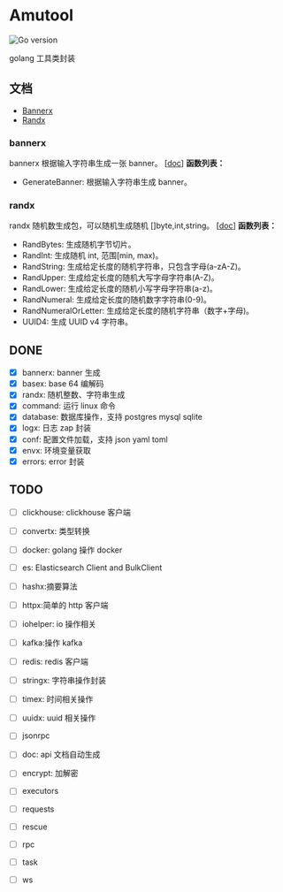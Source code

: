 # Amutool

![Go version](https://img.shields.io/badge/go-%3E%3Dv1.18-9cf)

golang 工具类封装

[//]: # ([![Release]&#40;https://img.shields.io/badge/release-2.2.3-green.svg&#41;]&#40;https://github.com/duke-git/lancet/releases&#41;)
[//]: # ([![GoDoc]&#40;https://godoc.org/github.com/duke-git/lancet/v2?status.svg&#41;]&#40;https://pkg.go.dev/github.com/duke-git/lancet/v2&#41;)

[//]: # ([![Go Report Card]&#40;https://goreportcard.com/badge/github.com/duke-git/lancet/v2&#41;]&#40;https://goreportcard.com/report/github.com/duke-git/lancet/v2&#41;)

[//]: # ([![test]&#40;https://github.com/duke-git/lancet/actions/workflows/codecov.yml/badge.svg?branch=main&event=push&#41;]&#40;https://github.com/duke-git/lancet/actions/workflows/codecov.yml&#41;)

[//]: # ([![codecov]&#40;https://codecov.io/gh/duke-git/lancet/branch/main/graph/badge.svg?token=FC48T1F078&#41;]&#40;https://codecov.io/gh/duke-git/lancet&#41;)

[//]: # ([![License]&#40;https://img.shields.io/badge/license-MIT-blue.svg&#41;]&#40;https://github.com/duke-git/lancet/blob/main/LICENSE&#41;)


## 文档

- [Bannerx](#bannerx)
- [Randx](#randx)

### bannerx
bannerx 根据输入字符串生成一张 banner。 [[doc](https://gitee.com/amuluze/amutool/main/docs/bannerx.md)]
**函数列表：**
- GenerateBanner: 根据输入字符串生成 banner。

### randx
randx 随机数生成包，可以随机生成随机 []byte,int,string。 [[doc](https://gitee.com/amuluze/amutool/main/docs/randx.md)]
**函数列表：**

- RandBytes: 生成随机字节切片。
- RandInt: 生成随机 int, 范围[min, max)。
- RandString: 生成给定长度的随机字符串，只包含字母(a-zA-Z)。
- RandUpper: 生成给定长度的随机大写字母字符串(A-Z)。
- RandLower: 生成给定长度的随机小写字母字符串(a-z)。
- RandNumeral: 生成给定长度的随机数字字符串(0-9)。
- RandNumeralOrLetter: 生成给定长度的随机字符串（数字+字母)。
- UUID4: 生成 UUID v4 字符串。

## DONE
- [x] bannerx: banner 生成
- [x] basex: base 64 编解码
- [x] randx: 随机整数、字符串生成
- [x] command: 运行 linux 命令
- [x] database: 数据库操作，支持 postgres mysql sqlite
- [x] logx: 日志 zap 封装
- [x] conf: 配置文件加载，支持 json yaml toml
- [x] envx: 环境变量获取
- [x] errors: error 封装

## TODO
- [ ] clickhouse: clickhouse 客户端
- [ ] convertx: 类型转换
- [ ] docker: golang 操作 docker
- [ ] es: Elasticsearch Client and BulkClient
- [ ] hashx:摘要算法
- [ ] httpx:简单的 http 客户端
- [ ] iohelper: io 操作相关
- [ ] kafka:操作 kafka
- [ ] redis: redis 客户端
- [ ] stringx: 字符串操作封装
- [ ] timex: 时间相关操作
- [ ] uuidx: uuid 相关操作
- [ ] jsonrpc
- [ ] doc: api 文档自动生成
- [ ] encrypt: 加解密
- [ ] executors
- [ ] requests
- [ ] rescue
- [ ] rpc
- [ ] task
- [ ] ws

